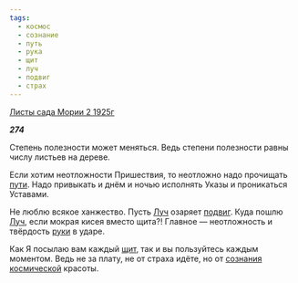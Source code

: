 ```yaml
---
tags:
  - космос
  - сознание
  - путь
  - рука
  - щит
  - луч
  - подвиг
  - страх
---
```

[Листы сада Мории 2 1925г](https://127.0.0.1:4002/agni/1925)

___274___

Степень полезности может меняться. Ведь степени полезности равны числу листьев на дереве.   

Если хотим неотложности Пришествия, то неотложно надо прочищать [пути](../../../tags/#путь). Надо привыкать и днём и ночью исполнять Указы и проникаться Уставами.   

Не люблю всякое ханжество. Пусть [Луч](../../../tags/#луч) озаряет [подвиг](../../../tags/#подвиг). Куда пошлю [Луч](../../../tags/#луч), если мокрая кисея вместо щита?! Главное — неотложность и твёрдость [руки](../../../tags/#рука) в ударе.   

Как Я посылаю вам каждый [щит](../../../tags/#щит), так и вы пользуйтесь каждым моментом. Ведь не за плату, не от страха идёте, но от [сознания](../../../tags/#сознание) [космической](../../../tags/#космос) красоты.   


